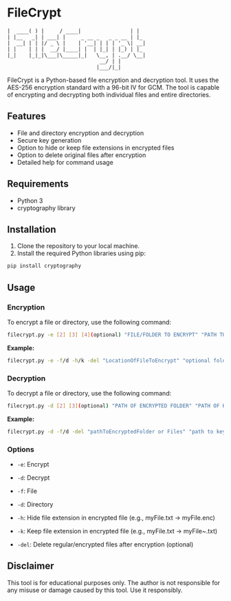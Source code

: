 # FileCrypt

```
|  ____( ) |     / ____|                | |  
| |__   _| | ___| |     _ __ _   _ _ __ | |_ 
|  __| | | |/ _ \ |    | '__| | | | '_ \| __|
| |    | | |  __/ |____| |  | |_| | |_) | |_ 
|_|    |_|_|\___|\_____|_|   \__, | .__/ \__|
                              __/ | |        
                             |___/|_|   
```

FileCrypt is a Python-based file encryption and decryption tool. It uses the AES-256 encryption standard with a 96-bit IV for GCM. The tool is capable of encrypting and decrypting both individual files and entire directories.


## Features

- File and directory encryption and decryption
- Secure key generation
- Option to hide or keep file extensions in encrypted files
- Option to delete original files after encryption
- Detailed help for command usage

## Requirements

- Python 3
- cryptography library

## Installation

1. Clone the repository to your local machine.
2. Install the required Python libraries using pip:

```bash
pip install cryptography
```

## Usage

### Encryption

To encrypt a file or directory, use the following command:

```bash
filecrypt.py -e [2] [3] [4](optional) "FILE/FOLDER TO ENCRYPT" "PATH TO SAVE ENCRYPTED FILES AND KEY"(optional)
````
**Example:**
```bash
filecrypt.py -e -f/d -h/k -del "LocationOfFileToEncrypt" "optional folder to save encrypted file and key"
```

### Decryption
To decrypt a file or directory, use the following command:
```bash
filecrypt.py -d [2] [3](optional) "PATH OF ENCRYPTED FOLDER" "PATH OF KEY" "PATH TO SAVE DECRYPTED FILES"(optional)
```
**Example:**
```bash
filecrypt.py -d -f/d -del "pathToEncryptedFolder or Files" "path to key file" "optional folder to store decrypted files"
```

### Options

- `-e`: Encrypt
- `-d`: Decrypt

- `-f`: File
- `-d`: Directory
 
- `-h`: Hide file extension in encrypted file (e.g., myFile.txt -> myFile.enc)
- `-k`: Keep file extension in encrypted file (e.g., myFile.txt -> myFile~.txt)

- `-del`: Delete regular/encrypted files after encryption (optional)


## Disclaimer

This tool is for educational purposes only. The author is not responsible for any misuse or damage caused by this tool. Use it responsibly.


